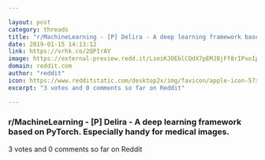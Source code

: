 ```yaml
---

layout: post
category: threads
title: "r/MachineLearning - [P] Delira - A deep learning framework based on PyTorch. Especially handy for medical images."
date: 2019-01-15 14:13:12
link: https://vrhk.co/2QPIrAY
image: https://external-preview.redd.it/LseiKJOEblCQdX7pEMJBjFf8rIPvoIp9rMIB_bK7Yzw.jpg?auto=webp&s=2f88aa9d10fce4b2542666428e5c29bf35ae6e37
domain: reddit.com
author: "reddit"
icon: https://www.redditstatic.com/desktop2x/img/favicon/apple-icon-57x57.png
excerpt: "3 votes and 0 comments so far on Reddit"

---
```


### r/MachineLearning - [P] Delira - A deep learning framework based on PyTorch. Especially handy for medical images.

3 votes and 0 comments so far on Reddit